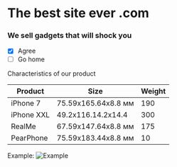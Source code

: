 # The best site ever .com
### We sell gadgets that will shock you
- [x] Agree
- [ ] Go home

Characteristics of our product

| Product | Size | Weight |
| ------ | ------ | ------ |
| iPhone 7 | 75.59x165.64x8.8 мм | 190 |
| iPhone XXL | 49.2x116.14.2x14.4 | 300 |
| RealMe | 67.59x147.64x8.8 мм | 175 |
| PearPhone | 75.59x183.44x8.8 мм | 10 |
Example:
![Example](https://pbs.twimg.com/media/BdtlZDlCYAAjmTP.jpg)